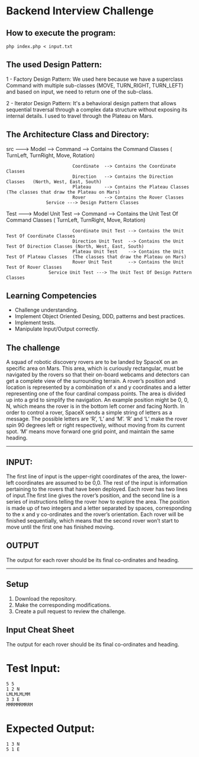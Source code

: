 # Backend Interview Challenge

## How to execute the program:
`php index.php < input.txt`

## The used Design Pattern:
1 - Factory Design Pattern:
    We used here because we have a superclass Command with multiple sub-classes
    (MOVE, TURN_RIGHT, TURN_LEFT) and based on input, we need to return one of the sub-class.

2 - Iterator Design Pattern: 
    It's a behavioral design pattern that allows sequential traversal through a complex data structure without 
    exposing its internal details. I used to travel through the Plateau on Mars.

## The Architecture Class and Directory:
   src     --->    Model --> Command     --> Contains the Command Classes ( TurnLeft, TurnRight, Move, Rotation)
   
                             Coordinate  --> Contains the Coordinate Classes
                             Direction   --> Contains the Direction Classes   (North, West, East, South)
                             Plateau     --> Contains the Plateau Classes     (The classes that draw the Plateau on Mars)
                             Rover       --> Contains the Rover Classes
                   Service ---> Design Pattern Classes

   Test      --->  Model Unit Test --> Command    --> Contains the Unit Test Of Command Classes ( TurnLeft, TurnRight, Move, Rotation)
   
                             Coordinate Unit Test --> Contains the Unit Test Of Coordinate Classes
                             Direction Unit Test  --> Contains the Unit Test Of Direction Classes (North, West, East, South)
                             Plateau Unit Test    --> Contains the Unit Test Of Plateau Classes  (The classes that draw the Plateau on Mars)
                             Rover Unit Test      --> Contains the Unit Test Of Rover Classes 
                    Service Unit Test ---> The Unit Test Of Design Pattern Classes





## Learning Competencies
- Challenge understanding.
- Implement Object Oriented Desing, DDD, patterns and best practices.
- Implement tests.
- Manipulate Input/Output correctly.

## The challenge

A squad of robotic discovery rovers are to be landed by SpaceX on an specific area on Mars. This area, which is curiously rectangular, must be navigated by the rovers so that their on-board webcams and detectors can get a complete view of the surrounding terrain.
A rover’s position and location is represented by a combination of x and y coordinates and a letter representing one of the four cardinal compass points. The area is divided up into a grid to simplify the navigation. An example position might be 0, 0, N, which means the rover is in the bottom left corner and facing North.
In order to control a rover, SpaceX sends a simple string of letters as a message. The possible letters are ‘R’, ‘L’ and ‘M’. ‘R’ and ‘L’ make the rover spin 90 degrees left or right respectively, without moving from its current spot. ‘M’ means move forward one grid point, and maintain the same heading.

---


## INPUT:
The first line of input is the upper-right coordinates of the area, the lower-left coordinates are assumed to be 0,0. The rest of the input is information pertaining to the rovers that have been deployed. Each rover has two lines of input.The first line gives the rover’s position, and the second line is a series of instructions telling the rover how to explore the area. The position is made up of two integers and a letter separated by spaces, corresponding to the x and y co-ordinates and the rover’s orientation. Each rover will be finished sequentially, which means that the second rover won’t start to move until the first one has finished moving.

## OUTPUT
The output for each rover should be its final co-ordinates and heading.

---

## Setup
1. Download the repository.
2. Make the corresponding modifications.
3. Create a pull request to review the challenge.

## Input Cheat Sheet
The output for each rover should be its final co-ordinates and heading.

# Test Input:
```
5 5
1 2 N
LMLMLMLMM
3 3 E
MMRMMRMRRM
```

# Expected Output:
```
1 3 N
5 1 E
```

